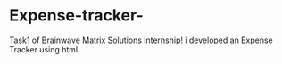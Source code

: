 # Expense-tracker-
Task1 of Brainwave Matrix Solutions internship! i developed an Expense Tracker using html.